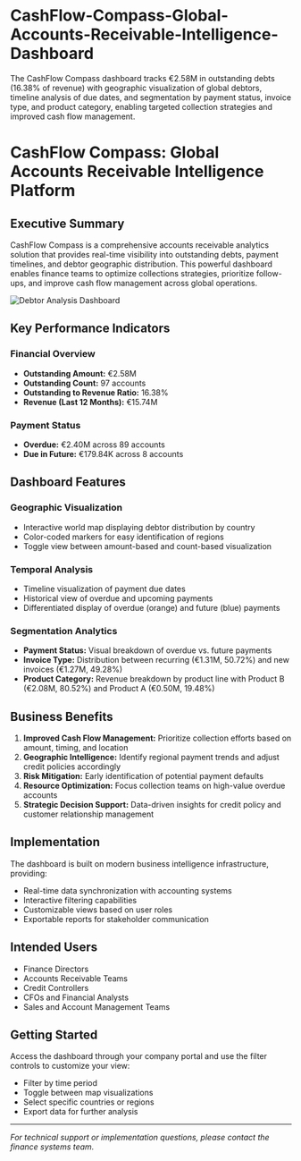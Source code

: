 # CashFlow-Compass-Global-Accounts-Receivable-Intelligence-Dashboard
The CashFlow Compass dashboard tracks €2.58M in outstanding debts (16.38% of revenue) with geographic visualization of global debtors, timeline analysis of due dates, and segmentation by payment status, invoice type, and product category, enabling targeted collection strategies and improved cash flow management.

# CashFlow Compass: Global Accounts Receivable Intelligence Platform

## Executive Summary
CashFlow Compass is a comprehensive accounts receivable analytics solution that provides real-time visibility into outstanding debts, payment timelines, and debtor geographic distribution. This powerful dashboard enables finance teams to optimize collections strategies, prioritize follow-ups, and improve cash flow management across global operations.

![Debtor Analysis Dashboard](images/debtor-dashboard.png)

## Key Performance Indicators

### Financial Overview
- **Outstanding Amount:** €2.58M
- **Outstanding Count:** 97 accounts
- **Outstanding to Revenue Ratio:** 16.38%
- **Revenue (Last 12 Months):** €15.74M

### Payment Status
- **Overdue:** €2.40M across 89 accounts
- **Due in Future:** €179.84K across 8 accounts

## Dashboard Features

### Geographic Visualization
- Interactive world map displaying debtor distribution by country
- Color-coded markers for easy identification of regions
- Toggle view between amount-based and count-based visualization

### Temporal Analysis
- Timeline visualization of payment due dates
- Historical view of overdue and upcoming payments
- Differentiated display of overdue (orange) and future (blue) payments

### Segmentation Analytics
- **Payment Status:** Visual breakdown of overdue vs. future payments
- **Invoice Type:** Distribution between recurring (€1.31M, 50.72%) and new invoices (€1.27M, 49.28%)
- **Product Category:** Revenue breakdown by product line with Product B (€2.08M, 80.52%) and Product A (€0.50M, 19.48%)

## Business Benefits
1. **Improved Cash Flow Management:** Prioritize collection efforts based on amount, timing, and location
2. **Geographic Intelligence:** Identify regional payment trends and adjust credit policies accordingly
3. **Risk Mitigation:** Early identification of potential payment defaults
4. **Resource Optimization:** Focus collection teams on high-value overdue accounts
5. **Strategic Decision Support:** Data-driven insights for credit policy and customer relationship management

## Implementation
The dashboard is built on modern business intelligence infrastructure, providing:
- Real-time data synchronization with accounting systems
- Interactive filtering capabilities
- Customizable views based on user roles
- Exportable reports for stakeholder communication

## Intended Users
- Finance Directors
- Accounts Receivable Teams
- Credit Controllers
- CFOs and Financial Analysts
- Sales and Account Management Teams

## Getting Started
Access the dashboard through your company portal and use the filter controls to customize your view:
- Filter by time period
- Toggle between map visualizations
- Select specific countries or regions
- Export data for further analysis

---

*For technical support or implementation questions, please contact the finance systems team.*
